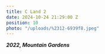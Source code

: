 ```yaml
---
title: C Land 2
date: 2024-10-24 21:29:00 Z
position: 10
photo: "/uploads/%2312-6939f8.jpeg"
---
```


***2022, Mountain Gardens***